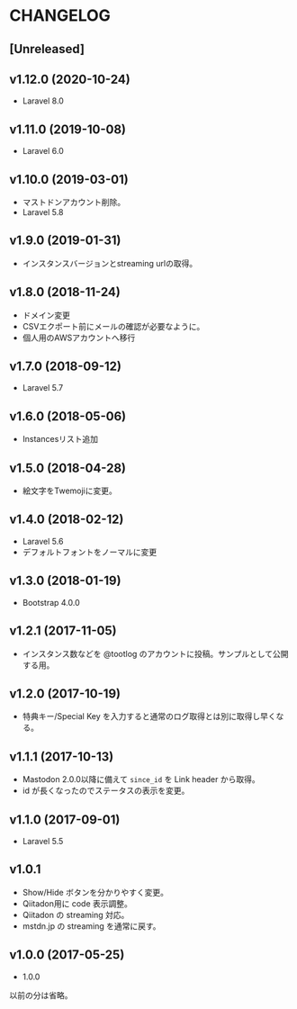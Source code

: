 # CHANGELOG

## [Unreleased]

## v1.12.0 (2020-10-24)
- Laravel 8.0

## v1.11.0 (2019-10-08)
- Laravel 6.0

## v1.10.0 (2019-03-01)
- マストドンアカウント削除。
- Laravel 5.8

## v1.9.0 (2019-01-31)
- インスタンスバージョンとstreaming urlの取得。

## v1.8.0 (2018-11-24)
- ドメイン変更
- CSVエクポート前にメールの確認が必要なように。
- 個人用のAWSアカウントへ移行

## v1.7.0 (2018-09-12)
- Laravel 5.7

## v1.6.0 (2018-05-06)
- Instancesリスト追加

## v1.5.0 (2018-04-28)
- 絵文字をTwemojiに変更。

## v1.4.0 (2018-02-12)
- Laravel 5.6
- デフォルトフォントをノーマルに変更

## v1.3.0 (2018-01-19)
- Bootstrap 4.0.0

## v1.2.1 (2017-11-05)
- インスタンス数などを @tootlog のアカウントに投稿。サンプルとして公開する用。

## v1.2.0 (2017-10-19)
- 特典キー/Special Key を入力すると通常のログ取得とは別に取得し早くなる。

## v1.1.1 (2017-10-13)
- Mastodon 2.0.0以降に備えて `since_id` を Link header から取得。
- id が長くなったのでステータスの表示を変更。

## v1.1.0 (2017-09-01)
- Laravel 5.5

## v1.0.1
- Show/Hide ボタンを分かりやすく変更。
- Qiitadon用に code 表示調整。
- Qiitadon の streaming 対応。
- mstdn.jp の streaming を通常に戻す。

## v1.0.0 (2017-05-25)
- 1.0.0

以前の分は省略。
